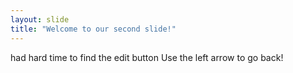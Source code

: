 ```yaml
---
layout: slide
title: "Welcome to our second slide!"
---
```

had hard time to find the edit button
Use the left arrow to go back!
